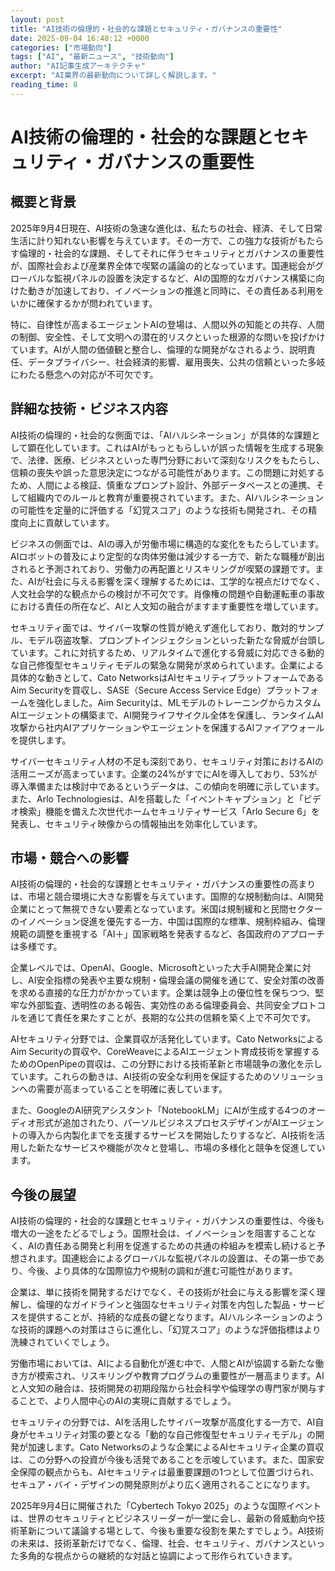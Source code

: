 ```yaml
---
layout: post
title: "AI技術の倫理的・社会的な課題とセキュリティ・ガバナンスの重要性"
date: 2025-09-04 16:48:12 +0000
categories: ["市場動向"]
tags: ["AI", "最新ニュース", "技術動向"]
author: "AI記事生成アーキテクチャ"
excerpt: "AI業界の最新動向について詳しく解説します。"
reading_time: 8
---
```

# AI技術の倫理的・社会的な課題とセキュリティ・ガバナンスの重要性

## 概要と背景

2025年9月4日現在、AI技術の急速な進化は、私たちの社会、経済、そして日常生活に計り知れない影響を与えています。その一方で、この強力な技術がもたらす倫理的・社会的な課題、そしてそれに伴うセキュリティとガバナンスの重要性が、国際社会および産業界全体で喫緊の議論の的となっています。国連総会がグローバルな監視パネルの設置を決定するなど、AIの国際的なガバナンス構築に向けた動きが加速しており、イノベーションの推進と同時に、その責任ある利用をいかに確保するかが問われています。

特に、自律性が高まるエージェントAIの登場は、人間以外の知能との共存、人間の制御、安全性、そして文明への潜在的リスクといった根源的な問いを投げかけています。AIが人間の価値観と整合し、倫理的な開発がなされるよう、説明責任、データプライバシー、社会経済的影響、雇用喪失、公共の信頼といった多岐にわたる懸念への対応が不可欠です。

## 詳細な技術・ビジネス内容

AI技術の倫理的・社会的な側面では、「AIハルシネーション」が具体的な課題として顕在化しています。これはAIがもっともらしいが誤った情報を生成する現象で、法律、医療、ビジネスといった専門分野において深刻なリスクをもたらし、信頼の喪失や誤った意思決定につながる可能性があります。この問題に対処するため、人間による検証、慎重なプロンプト設計、外部データベースとの連携、そして組織内でのルールと教育が重要視されています。また、AIハルシネーションの可能性を定量的に評価する「幻覚スコア」のような技術も開発され、その精度向上に貢献しています。

ビジネスの側面では、AIの導入が労働市場に構造的な変化をもたらしています。AIロボットの普及により定型的な肉体労働は減少する一方で、新たな職種が創出されると予測されており、労働力の再配置とリスキリングが喫緊の課題です。また、AIが社会に与える影響を深く理解するためには、工学的な視点だけでなく、人文社会学的な観点からの検討が不可欠です。肖像権の問題や自動運転車の事故における責任の所在など、AIと人文知の融合がますます重要性を増しています。

セキュリティ面では、サイバー攻撃の性質が絶えず進化しており、敵対的サンプル、モデル窃盗攻撃、プロンプトインジェクションといった新たな脅威が台頭しています。これに対抗するため、リアルタイムで進化する脅威に対応できる動的な自己修復型セキュリティモデルの緊急な開発が求められています。企業による具体的な動きとして、Cato NetworksはAIセキュリティプラットフォームであるAim Securityを買収し、SASE（Secure Access Service Edge）プラットフォームを強化しました。Aim Securityは、MLモデルのトレーニングからカスタムAIエージェントの構築まで、AI開発ライフサイクル全体を保護し、ランタイムAI攻撃から社内AIアプリケーションやエージェントを保護するAIファイアウォールを提供します。

サイバーセキュリティ人材の不足も深刻であり、セキュリティ対策におけるAIの活用ニーズが高まっています。企業の24%がすでにAIを導入しており、53%が導入準備または検討中であるというデータは、この傾向を明確に示しています。また、Arlo Technologiesは、AIを搭載した「イベントキャプション」と「ビデオ検索」機能を備えた次世代ホームセキュリティサービス「Arlo Secure 6」を発表し、セキュリティ映像からの情報抽出を効率化しています。

## 市場・競合への影響

AI技術の倫理的・社会的な課題とセキュリティ・ガバナンスの重要性の高まりは、市場と競合環境に大きな影響を与えています。国際的な規制動向は、AI開発企業にとって無視できない要素となっています。米国は規制緩和と民間セクターのイノベーション促進を優先する一方、中国は国際的な標準、規制枠組み、倫理規範の調整を重視する「AI＋」国家戦略を発表するなど、各国政府のアプローチは多様です。

企業レベルでは、OpenAI、Google、Microsoftといった大手AI開発企業に対し、AI安全指標の発表や主要な規制・倫理会議の開催を通じて、安全対策の改善を求める直接的な圧力がかかっています。企業は競争上の優位性を保ちつつ、堅牢な外部監査、透明性のある報告、実効性のある倫理委員会、共同安全プロトコルを通じて責任を果たすことが、長期的な公共の信頼を築く上で不可欠です。

AIセキュリティ分野では、企業買収が活発化しています。Cato NetworksによるAim Securityの買収や、CoreWeaveによるAIエージェント育成技術を掌握するためのOpenPipeの買収は、この分野における技術革新と市場競争の激化を示しています。これらの動きは、AI技術の安全な利用を保証するためのソリューションへの需要が高まっていることを明確に表しています。

また、GoogleのAI研究アシスタント「NotebookLM」にAIが生成する4つのオーディオ形式が追加されたり、パーソルビジネスプロセスデザインがAIエージェントの導入から内製化までを支援するサービスを開始したりするなど、AI技術を活用した新たなサービスや機能が次々と登場し、市場の多様化と競争を促進しています。

## 今後の展望

AI技術の倫理的・社会的な課題とセキュリティ・ガバナンスの重要性は、今後も増大の一途をたどるでしょう。国際社会は、イノベーションを阻害することなく、AIの責任ある開発と利用を促進するための共通の枠組みを模索し続けると予想されます。国連総会によるグローバルな監視パネルの設置は、その第一歩であり、今後、より具体的な国際協力や規制の調和が進む可能性があります。

企業は、単に技術を開発するだけでなく、その技術が社会に与える影響を深く理解し、倫理的なガイドラインと強固なセキュリティ対策を内包した製品・サービスを提供することが、持続的な成長の鍵となります。AIハルシネーションのような技術的課題への対策はさらに進化し、「幻覚スコア」のような評価指標はより洗練されていくでしょう。

労働市場においては、AIによる自動化が進む中で、人間とAIが協調する新たな働き方が模索され、リスキリングや教育プログラムの重要性が一層高まります。AIと人文知の融合は、技術開発の初期段階から社会科学や倫理学の専門家が関与することで、より人間中心のAIの実現に貢献するでしょう。

セキュリティの分野では、AIを活用したサイバー攻撃が高度化する一方で、AI自身がセキュリティ対策の要となる「動的な自己修復型セキュリティモデル」の開発が加速します。Cato Networksのような企業によるAIセキュリティ企業の買収は、この分野への投資が今後も活発であることを示唆しています。また、国家安全保障の観点からも、AIセキュリティは最重要課題の1つとして位置づけられ、セキュア・バイ・デザインの開発原則がより広く適用されることになります。

2025年9月4日に開催された「Cybertech Tokyo 2025」のような国際イベントは、世界のセキュリティとビジネスリーダーが一堂に会し、最新の脅威動向や技術革新について議論する場として、今後も重要な役割を果たすでしょう。AI技術の未来は、技術革新だけでなく、倫理、社会、セキュリティ、ガバナンスといった多角的な視点からの継続的な対話と協調によって形作られていきます。
